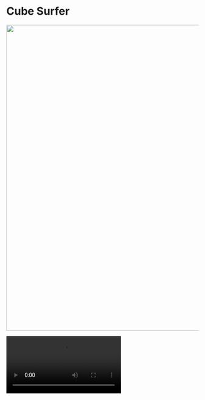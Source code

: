 
# **Cube Surfer**
<div>
<div>
  <img height="800px" src="https://github.com/greSvoI/CubeSurfer/blob/main/ScreenShot/image_001_0002.jpg">
</div>

</div>


![Trailer](https://github.com/greSvoI/CubeSurfer/blob/main/ScreenShot/movie_003.mp4)

